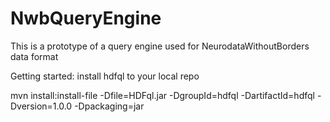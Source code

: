 # NwbQueryEngine
This is a prototype of a query engine used for NeurodataWithoutBorders data format

Getting started:
install hdfql to your local repo

mvn install:install-file -Dfile=HDFql.jar -DgroupId=hdfql -DartifactId=hdfql -Dversion=1.0.0 -Dpackaging=jar
